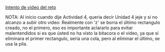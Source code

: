 [Intento de video del reto](https://youtu.be/EZ0rPw566q4)

NOTA: Al inicio cuando dije Actividad 4, queria decir Unidad 4 jeje y si no alcanzo a subir otro video: Realmente con 'z' se borra el último rectangulo creado, no el primero, eso es importante aclararlo para evitar malentendidos si es que ústed no ha visto la bitacora o el video, ya que si eliminara el primer rectangulo, seria una cola, pero al eliminar el último, se usa la pila.